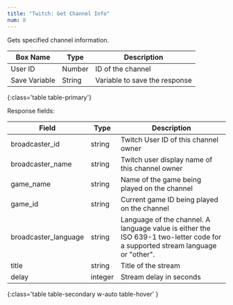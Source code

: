 ```yaml
---
title: "Twitch: Get Channel Info"
num: 8
---
```


Gets specified channel information.

| Box Name | Type | Description | 
|-------|--------|--------
|User ID|Number|ID of the channel
|Save Variable|String|Variable to save the response
{:class='table table-primary'}

Response fields:

| Field | Type| Description| 
|-------|--------|--------
|broadcaster_id|	string	|Twitch User ID of this channel owner
|broadcaster_name|	string|	Twitch user display name of this channel owner
|game_name|	string|	Name of the game being played on the channel
|game_id|	string|	Current game ID being played on the channel
|broadcaster_language|	string|	Language of the channel. A language value is either the ISO 639-1 two-letter code for a supported stream language or "other".
|title|	string|	Title of the stream
|delay	|integer|	Stream delay in seconds
{:class='table table-secondary w-auto table-hover' }











